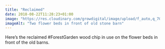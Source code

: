 ```yaml
---
title: "Reclaimed"
date: 2018-08-22T11:28:23+01:00
image: "https://res.cloudinary.com/growdigital/image/upload/f_auto,q_70,w_736/v1544305191/barn-29257032937.jpg"
imageAlt: "Two flower beds in front of old stone barn"
---
```


Here’s the reclaimed #ForestGarden wood chip in use on the flower beds in front of the old barns.
